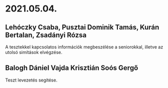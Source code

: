 # 2021.05.04.
## Lehóczky Csaba, Pusztai Dominik Tamás, Kurán Bertalan, Zsadányi Rózsa
A tesztekkel kapcsolatos információk megbeszélése a seniorokkal, illetve az utolsó simítások elvégzése.
## Balogh Dániel Vajda Krisztián Soós Gergő
Teszt levezetés segítése.